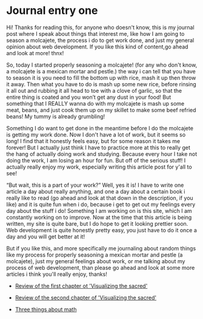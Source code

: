 # Journal entry one

Hi! Thanks for reading this, for anyone who doesn't know, this is my journal post where I speak about things that interest me, like how I am going to season a molcajete, the process i do to get work done, and just my general opinion about web development. If you like this kind of content,go ahead and look at more! thnx!

So, today I started properly seasoning a molcajete! (for any who don't know, a molcajete is a mexican mortar and pestle.) the way i can tell that you have to season it is you need to fill the bottom up with rice, mash it up then throw it away. Then what you have to do is mash up some new rice, before rinsing it all out and rubbing it all head to toe with a clove of garlic, so that the entire thing is coated and you won’t get any dust in your food! But something that I REALLY wanna do with my molcajete is mash up some meat, beans, and just cook them up on my skillet to make some beef refried beans! My tummy is already grumbling!

Something I do want to get done in the meantime before I do the molcajete is getting my work done. Now I don't have a lot of work, but it seems so long! I find that it honestly feels easy, but for some reason it takes me forever! But I actually just think I have to practice more at this to really get the hang of actually doing work and studying. Because every hour I take not doing the work, I am losing an hour for fun. But off of the serious stuff! I actually really enjoy my work, especially writing this article post for y'all to see!

“But wait, this is a part of your work?” Well, yes it is! I have to write one article a day about really anything, and one a day about a certain book i really like to read (go ahead and look at that down in the description, if you like) and it is quite fun when i do, because i get to get out my feelings every day about the stuff i do! Something I am working on is this site, which  I am constantly working on to improve. Now at the time that this article is being written, my site is quite bare, but I do hope to get it looking prettier soon. Web development is quite honestly pretty easy, you just have to do it once a day and you will get better at it!

But if you like this, and more specifically me journaling about random things like my process for properly seasoning a mexican mortar and pestle (a molcajete), just my general feelings about work, or me talking about my process of web development, than please go ahead and look at some more articles i think you'll really enjoy, thanks!

- [Review of the first chapter ot 'Visualizing the sacred'](https://lecartertimes.github.io/postone.html)

- [Review of the second chapter of 'Visualizing the sacred'](https://lecartertimes.github.io/posttwo.html)

- [Three things about math](https://lecartertimes.github.io/articleone.html)
